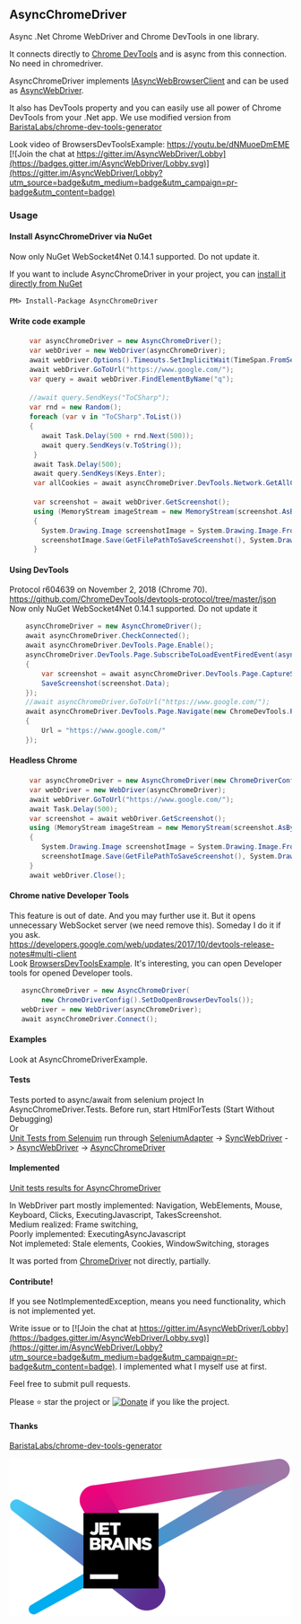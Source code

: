 ## AsyncChromeDriver
Async .Net Chrome WebDriver and Chrome DevTools in one library. 

It connects directly to [Chrome DevTools](https://chromedevtools.github.io/devtools-protocol/) and is async from this connection. No need in chromedriver.

AsyncChromeDriver implements [IAsyncWebBrowserClient](https://github.com/ToCSharp/IAsyncWebBrowserClient) and can be used as [AsyncWebDriver](https://github.com/ToCSharp/AsyncWebDriver).

It also has DevTools property and you can easily use all power of Chrome DevTools from your .Net app. We use modified version from [BaristaLabs/chrome-dev-tools-generator](https://github.com/BaristaLabs/chrome-dev-tools-generator)

Look video of BrowsersDevToolsExample: https://youtu.be/dNMuoeDmEME  
[![Join the chat at https://gitter.im/AsyncWebDriver/Lobby](https://badges.gitter.im/AsyncWebDriver/Lobby.svg)](https://gitter.im/AsyncWebDriver/Lobby?utm_source=badge&utm_medium=badge&utm_campaign=pr-badge&utm_content=badge)

### Usage
#### Install AsyncChromeDriver via NuGet
Now only NuGet WebSocket4Net 0.14.1 supported. Do not update it.
  
If you want to include AsyncChromeDriver in your project, you can [install it directly from NuGet](https://www.nuget.org/packages/AsyncChromeDriver/)
```
PM> Install-Package AsyncChromeDriver
```
#### Write code example
```csharp
     var asyncChromeDriver = new AsyncChromeDriver();
     var webDriver = new WebDriver(asyncChromeDriver);
     await webDriver.Options().Timeouts.SetImplicitWait(TimeSpan.FromSeconds(3));
     await webDriver.GoToUrl("https://www.google.com/");
     var query = await webDriver.FindElementByName("q");
     
     //await query.SendKeys("ToCSharp");
     var rnd = new Random();
     foreach (var v in "ToCSharp".ToList())
     {
        await Task.Delay(500 + rnd.Next(500));
        await query.SendKeys(v.ToString());
      }
      await Task.Delay(500);
      await query.SendKeys(Keys.Enter);
      var allCookies = await asyncChromeDriver.DevTools.Network.GetAllCookies();

      var screenshot = await webDriver.GetScreenshot();
      using (MemoryStream imageStream = new MemoryStream(screenshot.AsByteArray))
      {
        System.Drawing.Image screenshotImage = System.Drawing.Image.FromStream(imageStream);
        screenshotImage.Save(GetFilePathToSaveScreenshot(), System.Drawing.Imaging.ImageFormat.Png);
      }

```
#### Using DevTools
Protocol r604639 on November 2, 2018 (Chrome 70).  
https://github.com/ChromeDevTools/devtools-protocol/tree/master/json  
Now only NuGet WebSocket4Net 0.14.1 supported. Do not update it
```csharp
    asyncChromeDriver = new AsyncChromeDriver();
    await asyncChromeDriver.CheckConnected();
    await asyncChromeDriver.DevTools.Page.Enable();
    asyncChromeDriver.DevTools.Page.SubscribeToLoadEventFiredEvent(async (e2) =>
    {
        var screenshot = await asyncChromeDriver.DevTools.Page.CaptureScreenshot();
        SaveScreenshot(screenshot.Data);
    });
    //await asyncChromeDriver.GoToUrl("https://www.google.com/");
    await asyncChromeDriver.DevTools.Page.Navigate(new ChromeDevTools.Page.NavigateCommand
    {
        Url = "https://www.google.com/"
    });
```
#### Headless Chrome
```csharp
     var asyncChromeDriver = new AsyncChromeDriver(new ChromeDriverConfig().SetHeadless().SetWindowSize(width, height));
     var webDriver = new WebDriver(asyncChromeDriver);
     await webDriver.GoToUrl("https://www.google.com/");
     await Task.Delay(500);
     var screenshot = await webDriver.GetScreenshot();
     using (MemoryStream imageStream = new MemoryStream(screenshot.AsByteArray))
     {
        System.Drawing.Image screenshotImage = System.Drawing.Image.FromStream(imageStream);
        screenshotImage.Save(GetFilePathToSaveScreenshot(), System.Drawing.Imaging.ImageFormat.Png);
     }
     await webDriver.Close();
```
#### Chrome native Developer Tools
This feature is out of date. And you may further use it. But it opens unnecessary WebSocket server (we need remove this). Someday I do it if you ask.  
https://developers.google.com/web/updates/2017/10/devtools-release-notes#multi-client  
Look [BrowsersDevToolsExample](https://github.com/ToCSharp/BrowsersDevToolsExample). It's interesting, you can open Developer tools for opened Developer tools.
```csharp
   asyncChromeDriver = new AsyncChromeDriver(
        new ChromeDriverConfig().SetDoOpenBrowserDevTools());
   webDriver = new WebDriver(asyncChromeDriver);
   await asyncChromeDriver.Connect();
```
#### Examples
Look at AsyncChromeDriverExample.

#### Tests
Tests ported to async/await from selenium project In AsyncChromeDriver.Tests. Before run, start HtmlForTests (Start Without Debugging)  
Or  
[Unit Tests from Selenuim](https://github.com/ToCSharp/AsyncChromeDriverExamplesAndTests/tree/master/AsyncWebDriver.SeleniumAdapter.Common.Tests) run through [SeleniumAdapter](https://github.com/ToCSharp/AsyncChromeDriverExamplesAndTests/tree/master/AsyncWebDriver.SeleniumAdapter) -> [SyncWebDriver](https://github.com/ToCSharp/AsyncWebDriver/tree/master/AsyncWebDriver/SyncWrapper) -> [AsyncWebDriver](https://github.com/ToCSharp/AsyncWebDriver) -> [AsyncChromeDriver](https://github.com/ToCSharp/AsyncChromeDriver)  


#### Implemented

[Unit tests results for AsyncChromeDriver](https://github.com/ToCSharp/AsyncChromeDriverExamplesAndTests/wiki/Unit-tests-results-for-Chrome)  


In WebDriver part mostly implemented: Navigation, WebElements, Mouse, Keyboard, Clicks, ExecutingJavascript, TakesScreenshot.  
Medium realized: Frame switching,  
Poorly implemented: ExecutingAsyncJavascript  
Not implemeted: Stale elements, Cookies, WindowSwitching, storages

It was ported from [ChromeDriver](https://cs.chromium.org/chromium/src/chrome/test/chromedriver/README.txt) not directly, 
partially. 


#### Contribute!
If you see NotImplementedException, means you need functionality, which is not implemented yet.

Write issue or to [![Join the chat at https://gitter.im/AsyncWebDriver/Lobby](https://badges.gitter.im/AsyncWebDriver/Lobby.svg)](https://gitter.im/AsyncWebDriver/Lobby?utm_source=badge&utm_medium=badge&utm_campaign=pr-badge&utm_content=badge). I implemented what I myself use at first.

Feel free to submit pull requests.

Please :star: star the project or [![Donate](https://img.shields.io/badge/Donate-PayPal-green.svg)](https://www.paypal.com/cgi-bin/webscr?cmd=_s-xclick&hosted_button_id=GNRXFA5WSNFF6) if you like the project.

#### Thanks  
[BaristaLabs/chrome-dev-tools-generator](https://github.com/BaristaLabs/chrome-dev-tools-generator)  

[![JetBrains ReSharper](images/jetbrains-variant-4.svg "JetBrains ReSharper")](https://www.jetbrains.com/?from=AsyncChromeDriver)